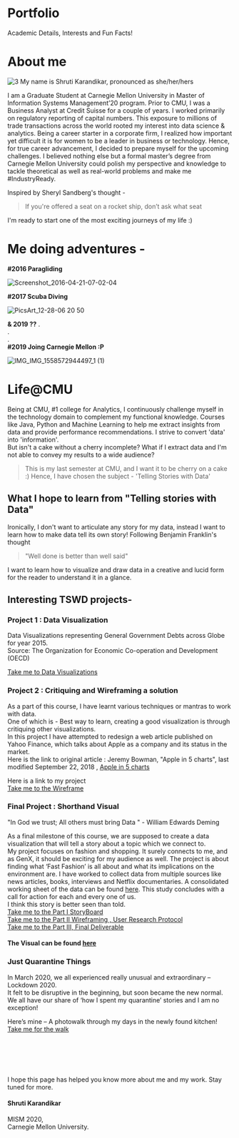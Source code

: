 # Portfolio
Academic Details, Interests and Fun Facts!

# About me
![3](https://user-images.githubusercontent.com/59716372/75617493-f2008e00-5b2d-11ea-9737-b23b0b6bb83c.jpg)
My name is Shruti Karandikar, pronounced as she/her/hers

I am a Graduate Student at Carnegie Mellon University in Master of Information Systems Management’20 program. Prior to CMU, I was a Business Analyst at Credit Suisse for a couple of years. I worked primarily on regulatory reporting of capital numbers. This exposure to millions of trade transactions across the world rooted my interest into data science & analytics. 
Being a career starter in a corporate firm, I realized how important yet difficult it is for women to be a leader in business or technology. Hence, for true career advancement, I decided to prepare myself for the upcoming challenges. I believed nothing else but a formal master’s degree from Carnegie Mellon University could polish my perspective and knowledge to tackle theoretical as well as real-world problems and make me #IndustryReady.

Inspired by Sheryl Sandberg's thought -  
> If you're offered a seat on a rocket ship, don’t ask what seat

I'm ready to start one of the most exciting journeys of my life :)
 
# Me doing adventures - 

**#2016 Paragliding**

![Screenshot_2016-04-21-07-02-04](https://user-images.githubusercontent.com/59716372/72691452-7e616f00-3af3-11ea-9799-159f1cf4e56f.png)

**#2017 Scuba Diving**

![PicsArt_12-28-06 20 50](https://user-images.githubusercontent.com/59716372/72691428-4c500d00-3af3-11ea-99fc-c4862ca0afe2.jpg)

**& 2019 ??**
.<br>
.<br>
.<br>
**#2019 Joing Carnegie Mellon :P**

![IMG_IMG_1558572944497_1 (1)](https://user-images.githubusercontent.com/59716372/72691483-cb454580-3af3-11ea-940d-adbd29e2cee1.jpg)


# Life@CMU

Being at CMU, #1 college for Analytics, I continuously challenge myself in the technology domain to complement my functional knowledge. Courses like Java, Python and Machine Learning to help me extract insights from data and provide performance recommendations. I strive to convert 'data' into 'information'.<br>
But isn't a cake without a cherry incomplete? What if I extract data and I'm not able to convey my results to a wide audience? <br>

>This is my last semester at CMU, and I want it to be cherry on a cake :) 
>Hence, I have chosen the subject - 'Telling Stories with Data'

## What I hope to learn from "Telling stories with Data" 
Ironically, I don't want to articulate any story for my data, instead I want to learn how to make data tell its own story!
Following Benjamin Franklin's thought
> "Well done is better than well said" 

I want to learn how to visualize and draw data in a creative and lucid form for the reader to understand it in a glance.


## Interesting TSWD projects-

### Project 1 : Data Visualization
Data Visualizations representing  General Government Debts across Globe for year 2015.<br>
Source: The Organization for Economic Co-operation and Development (OECD) 

[Take me to Data Visualizations](DataViz2.md)

### Project 2 : Critiquing and Wireframing a solution

As a part of this course, I have learnt various techniques or mantras to work with data.<br>
One of which is - Best way to learn, creating a good visualization is through critiquing other visualizations.<br>
In this project I have attempted to redesign a web article published on Yahoo Finance, which talks about Apple as a company and its status in the market.<br>
Here is the link to original article : Jeremy Bowman, "Apple in 5 charts", last modified September 22, 2018 , [Apple in 5 charts](https://finance.yahoo.com/news/apple-5-charts-141500849.html)
 
Here is a link to my project<br>
[Take me to the Wireframe](Wireframe.md)

### Final Project : Shorthand Visual

"In God we trust; All others must bring Data " - William Edwards Deming 

As a final milestone of this course, we are supposed to create a data visualization that will tell a story about a topic which we connect to. <br>
My project focuses on fashion and shopping. It surely connects to me, and as GenX, it should be exciting for my audience as well. The project is about finding what ‘Fast Fashion’ is all about and what its implications on the environment are. I have worked to collect data from multiple sources like news articles, books, interviews and Netflix documentaries. A consolidated working sheet of the data can be found [here](TSWD_Project_FastFashion.xlsx). This study concludes with a call for action for each and every one of us.<br>
I think this story is better seen than told. <br>
[Take me to the Part I StoryBoard](final_project_Shruti.md)<br>
[Take me to the Part II Wireframing , User Research Protocol](final_project_partII.md)<br>
[Take me to the Part III, Final Deliverable](final_project.md)

#### The Visual can be found [here](https://carnegiemellon.shorthandstories.com/fastfashion/index.html)

### Just Quarantine Things

In March 2020, we all experienced really unusual and extraordinary – Lockdown 2020. <br>
It felt to be disruptive in the beginning, but soon became the new normal. We all have our share of ‘how I spent my quarantine’ stories and I am no exception! 

Here’s mine – A photowalk through my days in the newly found kitchen!
[Take me for the walk](foodfun.md)<br>


<br>
<br>
<br>
<br>

I hope this page has helped you know more about me and my work. 
Stay tuned for more.
<br>
#### Shruti Karandikar<br>
MISM 2020, <br>
Carnegie Mellon University.<br>

